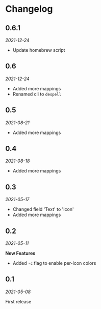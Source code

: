 # Changelog

## 0.6.1
_2021-12-24_

- Update homebrew script

## 0.6
_2021-12-24_

- Added more mappings
- Renamed cli to `despell`
 
## 0.5
_2021-08-21_

- Added more mappings

## 0.4
_2021-08-18_

- Added more mappings

## 0.3
_2021-05-17_

- Changed field 'Text' to 'Icon'
- Added more mappings

## 0.2
_2021-05-11_

**New Features**
- Added `-c` flag to enable per-icon colors 

## 0.1
_2021-05-08_

First release
